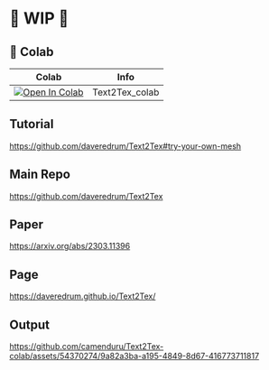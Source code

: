 
# 🚦 WIP 🚦

## 🦒 Colab

| Colab | Info
| --- | --- |
[![Open In Colab](https://colab.research.google.com/assets/colab-badge.svg)](https://colab.research.google.com/github/camenduru/Text2Tex-colab/blob/main/Text2Tex_colab.ipynb) | Text2Tex_colab

## Tutorial
https://github.com/daveredrum/Text2Tex#try-your-own-mesh

## Main Repo
https://github.com/daveredrum/Text2Tex

## Paper
https://arxiv.org/abs/2303.11396

## Page
https://daveredrum.github.io/Text2Tex/

## Output

https://github.com/camenduru/Text2Tex-colab/assets/54370274/9a82a3ba-a195-4849-8d67-416773711817
